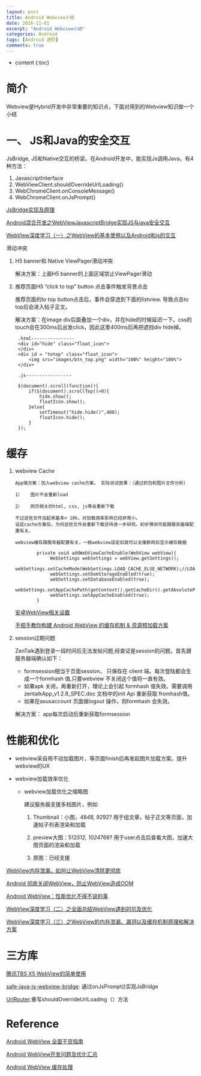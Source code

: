 ```yaml
---
layout: post
title: Android Webview小结
date: 2016-11-01
excerpt: "Android Webview小结"
categories: Android
tags: [Android 进阶]
comments: true
---
```


* content
{:toc}



# 简介

Webview是Hybrid开发中非常重要的知识点，下面对用到的Webview知识做一个小结

   
# 一、 JS和Java的安全交互   

JsBridge, JS和Native交互的桥梁。在Android开发中，能实现Js调用Java，有4种方法：

1. JavascriptInterface
2. WebViewClient.shouldOverrideUrlLoading()
3. WebChromeClient.onConsoleMessage()
4. WebChromeClient.onJsPrompt()

[JsBridge实现及原理](https://blog.csdn.net/u013262934/article/details/70210147)

[Android混合开发之WebViewJavascriptBridge实现JS与java安全交互](https://www.cnblogs.com/whoislcj/p/6104015.html)

[WebView深度学习（一）之WebView的基本使用以及Android和js的交互](https://www.jianshu.com/p/b9164500d3fb)

滑动冲突

1. H5 banner和 Native ViewPager滑动冲突

    解决方案：上面H5 banner的上面区域禁止ViewPager滑动

2. 推荐页面H5 “click to top” button 点击事件触发背景点击

    推荐页面的to top button点击后，事件会穿透到下面的listview. 导致点击to top后会进入帖子正文。
    
    解决方案：在image div后面叠加一个div，并在hide的时候延迟一下。css的touch会在300ms后出发click，因此这里400ms后再把遮挡div hide掉。
    
        .html----------------
        <div id="hide" class="float_icon">
        </div>
        <div id = "totop" class="float_icon">
            <img src="images/btn_top.png" width="100%" height="100%">
        </div>
    
        .js-----------------
        
        $(document).scroll(function(){
            if($(document).scrollTop()>0){
                hide.show();
                floatIcon.show();
            }else{
                setTimeout("hide.hide()",400);
                floatIcon.hide();
            }
        });


# 缓存 

1. webview Cache

       App端方案：加入webview cache方案。 实际测试效果：（通过抓包和图片文件分析）
        
       1）	图片不会重新load
        
       2）	网页相关的html, css, js等会重新下载
        
       不过这些文件加起来基本< 10k，对加载效率影响已经非常小。
       设定cache方案后，为何这些文件会重新下载还待进一步研究。初步猜测可能跟服务器端配置有关。

	   webview缓存跟服务器配置有关，一般webview设定后就可以支援断网后显示缓存数据
	       
		       private void addWebViewCacheEnable(WebView webView){
		            WebSettings webSettings = webView.getSettings();
		            webSettings.setCacheMode(WebSettings.LOAD_CACHE_ELSE_NETWORK);//LOAD_DEFAULT
		            webSettings.setDomStorageEnabled(true);
		            webSettings.setDatabaseEnabled(true);
		            webSettings.setAppCachePath(getContext().getCacheDir().getAbsolutePath());
		            webSettings.setAppCacheEnabled(true);
		       }


	[安卓WebView相关设置](http://frank-zhu.github.io/android/2015/08/19/android-html5-web-view/)

	[手把手教你构建 Android WebView 的缓存机制 & 资源预加载方案](https://blog.csdn.net/carson_ho/article/details/71402764)

2. session过期问题
   
   ZenTalk遇到登录一段时间后无法发帖问题,经查证是session的问题。首先跟服务器端确认如下：
   
   - formsession相当于页面session， 只保存在 client 端。每次登陆都会生成一个formhash 值,只要webview 不关闭这个值将一直有效。
   - 如果apk 关闭，再重新打开，理论上会引起 formhash 值失效。需要调用zentalkApp_v1.2.8_SPEC.doc 文档中的init Api 重新获取 fromhash值。
   - 如果在asusaccount 页面做logout 操作，则formhash 会失效。

   解决方案： app每次启动后重新获取formsession
  

# 性能和优化

- webview采自用不动加载图片，等页面finish后再发起图片加载方案。提升webview的UX
- webview加载效率优化


    - webview加载优化之缩略图

        建议服务器支援多档图片，例如
        
        1)	Thumbnail：小图，48*48, 92*92?  用于组文章，帖子正文等页面，加速帖子列表渲染和加载
        
        2)	preview大图：512*512, 1024*768?     用于user点击后查看大图，加速大图页面的渲染和加载
        
        3)	原图：已经支援

[WebView内存泄漏，如何让WebView清除更彻底](https://blog.csdn.net/qq_16318981/article/details/45362399)

[Android 彻底关闭WebView，防止WebView造成OOM](https://blog.csdn.net/yaphetzhao/article/details/48521581)

[Android WebView：性能优化不得不说的事](https://www.aliyun.com/jiaocheng/51101.html)

[WebView深度学习（二）之全面总结WebView遇到的坑及优化](https://www.jianshu.com/p/2b2e5d417e10)

[WebView深度学习（三）之WebView的内存泄漏、漏洞以及缓存机制原理和解决方案](https://www.jianshu.com/p/44b977907e51)

# 三方库

[腾讯TBS X5 WebView的简单使用](https://blog.csdn.net/qq_27634797/article/details/76622590)

[safe-java-js-webview-bridge](https://github.com/pedant/safe-java-js-webview-bridge): 通过onJsPrompt()实现JsBridge

[UrlRouter](https://github.com/lzyzsd/JsBridge):重写shouldOverrideUrlLoading（）方法
	
# Reference

[Android WebView 全面干货指南](https://www.jianshu.com/p/fd61e8f4049e)

[Android WebView开发问题及优化汇总](http://blog.csdn.net/xyz_lmn/article/details/3947339473701701)

[Android WebView 缓存处理](http://www.open-open.com/lib/view/open1392188052301.html)
